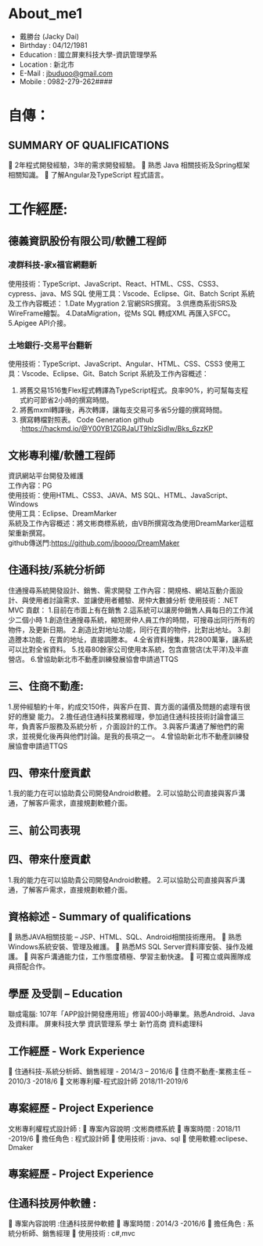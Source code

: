 # About_me1

- 戴勝台 (Jacky Dai)
- Birthday : 04/12/1981
- Education : 國立屏東科技大學-資訊管理學系
- Location : 新北市
- E-Mail : jbuduoo@gmail.com
- Mobile : 0982-279-262####


# 自傳：

## SUMMARY OF QUALIFICATIONS
	2年程式開發經驗，3年的需求開發經驗。
	熟悉 Java 相關技術及Spring框架相關知識。
	了解Angular及TypeScript 程式語言。

# 工作經歷:

## 德義資訊股份有限公司/軟體工程師
### 凌群科技-家x福官網翻新
使用技術：TypeScript、JavaScript、React、HTML、CSS、CSS3、cypress、java、MS SQL 
使用工具：Vscode、Eclipse、Git、Batch Script
系統及工作內容概述：
1.Date Mygration
2.官網SRS撰寫。
3.供應商系街SRS及WireFrame繪製。
4.DataMigration，從Ms SQL 轉成XML 再匯入SFCC。
5.Apigee API介接。


### 土地銀行-交易平台翻新
使用技術：TypeScript、JavaScript、Angular、HTML、CSS、CSS3
使用工具：Vscode、Eclipse、Git、Batch Script
系統及工作內容概述：
1.	將舊交易1516隻Flex程式轉譯為TypeScript程式。良率90%，約可幫每支程式約可節省2小時的撰寫時間。
2.	將舊mxml轉譯後，再次轉譯，讓每支交易可多省5分鐘的撰寫時間。
3.	撰寫轉檔對照表。
Code Generation github :https://hackmd.io/@Y00YB1ZGRJaUT9hlzSidIw/Bks_6zzKP

## 文彬專利權/軟體工程師<br/>
資訊網站平台開發及維護<br/>
工作內容：PG<br/>
使用技術：使用HTML、CSS3、JAVA、MS SQL、HTML、JavaScript、Windows<br/>
使用工具：Eclipse、DreamMarker<br/>
系統及工作內容概述：將文彬商標系統，由VB所撰寫改為使用DreamMarker這框架重新撰寫。<br/>
github傳送門:https://github.com/jboooo/DreamMaker<br/>

## 住通科技/系統分析師
住通搜尋系統開發設計、銷售、需求開發
工作內容：開規格、網站互動介面設計、與使用者討論需求、並讓使用者體驗、房仲大數據分析
使用技術：.NET MVC
貢獻： 
1.目前在市面上有在銷售
2.這系統可以讓房仲銷售人員每日的工作減少二個小時
1.創造住通搜尋系統，縮短房仲人員工作的時間，可搜尋出同行所有的物件，及更新日期。
2.創造比對地址功能，同行在賣的物件，比對出地址。
3.創造謄本功能，在賣的地址，直接調謄本。
4.全省資料搜集，共2800萬筆，讓系統可以比對全省資料。
5.找尋80餘家公司使用本系統，包含直營店(太平洋)及半直營店。
6.曾協助新北市不動產訓練發展協會申請過TTQS

## 三、住商不動產:
1.房仲經驗約十年，約成交150件，與客戶在買、賣方面的議價及問題的處理有很好的應變
能力。
2.擔任過住通科技業務經理，參加過住通科技技術討論會議三年，負責客戶服務及系統分析
，介面設計的工作。
3.與客戶溝通了解他們的需求，並視覺化後再與他們討論。是我的長項之一。
4.曾協助新北市不動產訓練發展協會申請過TTQS


## 四、帶來什麼貢獻
1.我的能力在可以協助貴公司開發Android軟體。
2.可以協助公司直接與客戶溝通，了解客戶需求，直接規劃軟體介面。

## 三、前公司表現


## 四、帶來什麼貢獻
1.我的能力在可以協助貴公司開發Android軟體。
2.可以協助公司直接與客戶溝通，了解客戶需求，直接規劃軟體介面。
 
## 資格綜述 - Summary of qualifications 
	熟悉JAVA相關技能 – JSP、HTML、SQL、Android相關技術應用。
	熟悉Windows系統安裝、管理及維護。
	熟悉MS SQL Server資料庫安裝、操作及維護。
	與客戶溝通能力佳，工作態度積極、學習主動快速。
	可獨立或與團隊成員搭配合作。




## 學歷 及受訓 – Education 
聯成電腦: 107年「APP設計開發應用班」修習400小時畢業。熟悉Android、Java及資料庫。
屏東科技大學 資訊管理系 學士
新竹高商 資料處理科

## 工作經歷 - Work Experience 
	住通科技-系統分析師、銷售經理 - 2014/3 – 2016/6
	住商不動產-業務主任 – 2010/3 -2018/6
	文彬專利權-程式設計師 2018/11-2019/6

## 專案經歷 - Project Experience 
文彬專利權程式設計師 :
	專案內容說明 :文彬商標系統
	專案時間 : 2018/11 -2019/6
	擔任角色 : 程式設計師 
	使用技術 : java、sql
	使用軟體:eclipese、Dmaker

## 專案經歷 - Project Experience 
## 住通科技房仲軟體 :
	專案內容說明 :住通科技房仲軟體
	專案時間 : 2014/3 -2016/6
	擔任角色 : 系統分析師、銷售經理 
	使用技術 : c#,mvc

